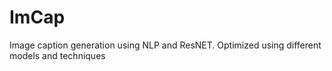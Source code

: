 # ImCap
Image caption generation using NLP and ResNET. Optimized using different models and techniques
